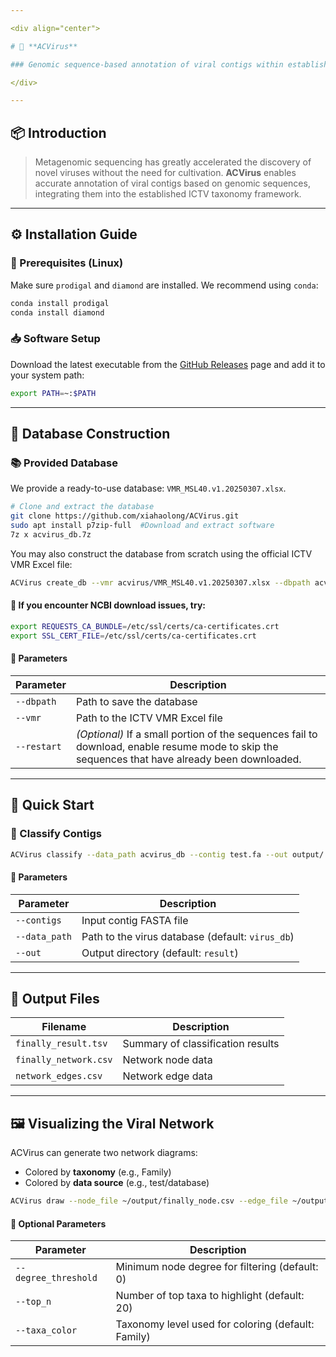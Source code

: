 ```yaml
---

<div align="center">

# 🦠 **ACVirus**

### Genomic sequence-based annotation of viral contigs within established ICTV taxonomic hierarchies

</div>

---
```


## 📦 Introduction

> Metagenomic sequencing has greatly accelerated the discovery of novel viruses without the need for cultivation. **ACVirus** enables accurate annotation of viral contigs based on genomic sequences, integrating them into the established ICTV taxonomy framework.

---

## ⚙️ Installation Guide

### 🔧 Prerequisites (Linux)

Make sure `prodigal` and `diamond` are installed. We recommend using `conda`:

```bash
conda install prodigal
conda install diamond
```

### 📥 Software Setup

Download the latest executable from the [GitHub Releases](https://github.com/xiahaolong/ACVirus/releases) page and add it to your system path:

```bash
export PATH=~:$PATH
```

---

## 🧬 Database Construction

### 📚 Provided Database

We provide a ready-to-use database: `VMR_MSL40.v1.20250307.xlsx`.

```bash
# Clone and extract the database
git clone https://github.com/xiahaolong/ACVirus.git
sudo apt install p7zip-full  #Download and extract software
7z x acvirus_db.7z
```

You may also construct the database from scratch using the official ICTV VMR Excel file:

```bash
ACVirus create_db --vmr acvirus/VMR_MSL40.v1.20250307.xlsx --dbpath acvirus_db
```

#### 🔐 If you encounter NCBI download issues, try:

```bash
export REQUESTS_CA_BUNDLE=/etc/ssl/certs/ca-certificates.crt
export SSL_CERT_FILE=/etc/ssl/certs/ca-certificates.crt
```

#### 📝 Parameters

| Parameter         | Description                                                                 |
|-------------------|-----------------------------------------------------------------------------|
| `--dbpath`        | Path to save the database                                                   |
| `--vmr`           | Path to the ICTV VMR Excel file                                             |
| `--restart`       | *(Optional)* If a small portion of the sequences fail to download, enable resume mode to skip the sequences that have already been downloaded.        |

---

## 🚀 Quick Start

### 🧪 Classify Contigs

```bash
ACVirus classify --data_path acvirus_db --contig test.fa --out output/
```

#### 📝 Parameters

| Parameter      | Description                                |
|----------------|--------------------------------------------|
| `--contigs`    | Input contig FASTA file                    |
| `--data_path`  | Path to the virus database (default: `virus_db`) |
| `--out`        | Output directory (default: `result`)       |

---

## 📁 Output Files

| Filename                 | Description              |
|--------------------------|--------------------------|
| `finally_result.tsv`     | Summary of classification results |
| `finally_network.csv`    | Network node data        |
| `network_edges.csv`      | Network edge data        |

---

## 🖼️ Visualizing the Viral Network

ACVirus can generate two network diagrams:

- Colored by **taxonomy** (e.g., Family)
- Colored by **data source** (e.g., test/database)

```bash
ACVirus draw --node_file ~/output/finally_node.csv --edge_file ~/output/finally_network.csv --out ~/output
```

#### 📝 Optional Parameters

| Parameter            | Description                                     |
|----------------------|-------------------------------------------------|
| `--degree_threshold` | Minimum node degree for filtering (default: 0)  |
| `--top_n`            | Number of top taxa to highlight (default: 20)  |
| `--taxa_color`       | Taxonomy level used for coloring (default: Family) |




